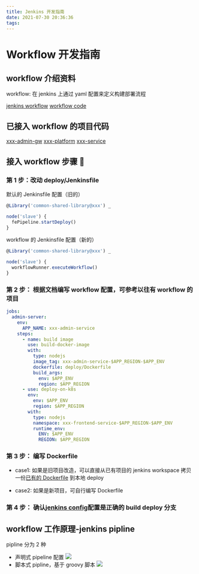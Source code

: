 ```yaml
---
title: Jenkins 开发指南
date: 2021-07-30 20:36:36
tags:
---
```


# Workflow 开发指南

## workflow 介绍资料

workflow: 在 jenkins 上通过 yaml 配置来定义构建部署流程

[jenkins workflow](./workflow.md)
[workflow code](./master/vars/workflowRunner.groovy)

## 已接入 workflow 的项目代码

[xxx-admin-gw](master/deploy/workflow.yml)
[xxx-platform](/projects/gateway/deploy/workflow.yml)
[xxx-service](projects/deploy/workflow.yml)

## 接入 workflow 步骤 

### 第 1 步：改动 deploy/Jenkinsfile

默认的 Jenkinsfile 配置（旧的）

```js
@Library('common-shared-library@xxx') _

node('slave') {
  fePipeline.startDeploy()
}

```

workflow 的 Jenkinsfile 配置（新的）

```js
@Library('common-shared-library@xxx') _

node('slave') {
  workflowRunner.executeWorkflow()
}

```

### 第 2 步： 根据文档编写 workflow 配置，可参考以往有 workflow 的项目

```yml
jobs:
  admin-server:
    env:
      APP_NAME: xxx-admin-service
    steps:
      - name: build image
        use: build-docker-image
        with:
          type: nodejs
          image_tag: xxx-admin-service-$APP_REGION-$APP_ENV
          dockerfile: deploy/Dockerfile
          build_args:
            env: $APP_ENV
            region: $APP_REGION
      - use: deploy-on-k8s
        env:
          env: $APP_ENV
          region: $APP_REGION
        with:
          type: nodejs
          namespace: xxx-frontend-service-$APP_REGION-$APP_ENV
          runtime_env:
            ENV: $APP_ENV
            REGION: $APP_REGION
```

### 第 3 步： 编写 Dockerfile

- case1: 如果是旧项目改造，可以直接从已有项目的 jenkins workspace 拷贝一份[已有的 Dockerfile](https://jenkins.i.xxx.com/job/xxx-frontend-offline-admin-service/620/execution/node/3/ws/deploy/) 到本地 deploy

- case2: 如果是新项目，可自行编写 Dockerfile

### 第 4 步： 确认[jenkins config](https://jenkins.i.xxx.com/job/xxx-frontend-offline-admin-service/configure)配置是正确的 build deploy 分支

## workflow 工作原理-jenkins pipline

pipline 分为 2 种

- 声明式 pipeline 配置
  ![](./images/jenkins-script-pipline2.png)
- 脚本式 pipline，基于 groovy 脚本
  ![](./images/jenkins-cms-pipline.png)
